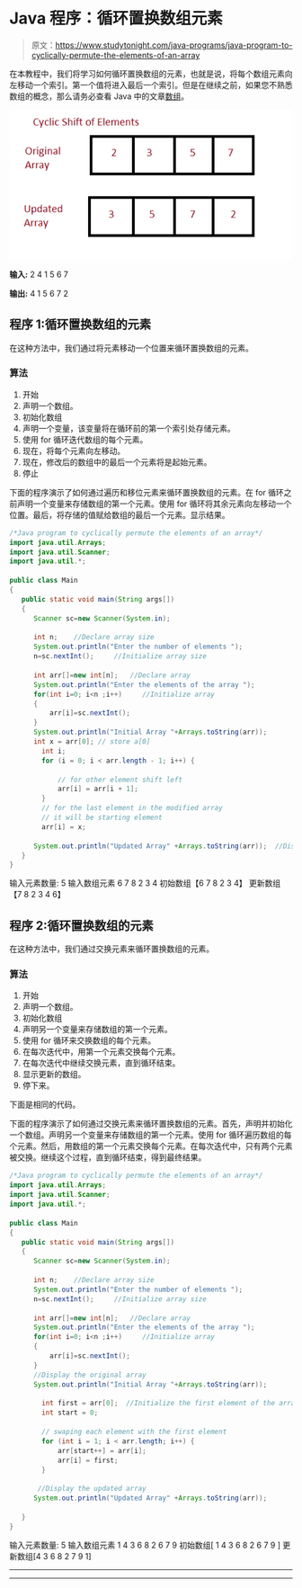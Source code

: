# Java 程序：循环置换数组元素

> 原文：<https://www.studytonight.com/java-programs/java-program-to-cyclically-permute-the-elements-of-an-array>

在本教程中，我们将学习如何循环置换数组的元素，也就是说，将每个数组元素向左移动一个索引。第一个值将进入最后一个索引。但是在继续之前，如果您不熟悉数组的概念，那么请务必查看 Java 中的文章[数组](https://www.studytonight.com/java/array.php)。

![](img/884a1a4d1f0e0495f3ac083df98fcb2c.png)

**输入:** 2 4 1 5 6 7

**输出:** 4 1 5 6 7 2

## 程序 1:循环置换数组的元素

在这种方法中，我们通过将元素移动一个位置来循环置换数组的元素。

### 算法

1.  开始
2.  声明一个数组。
3.  初始化数组
4.  声明一个变量，该变量将在循环前的第一个索引处存储元素。
5.  使用 for 循环迭代数组的每个元素。
6.  现在，将每个元素向左移动。
7.  现在，修改后的数组中的最后一个元素将是起始元素。
8.  停止

下面的程序演示了如何通过遍历和移位元素来循环置换数组的元素。在 for 循环之前声明一个变量来存储数组的第一个元素。使用 for 循环将其余元素向左移动一个位置。最后，将存储的值赋给数组的最后一个元素。显示结果。

```java
/*Java program to cyclically permute the elements of an array*/
import java.util.Arrays;  
import java.util.Scanner;
import java.util.*;  

public class Main  
{  
   public static void main(String args[])   
   {  
      Scanner sc=new Scanner(System.in);

      int n;    //Declare array size
      System.out.println("Enter the number of elements ");
      n=sc.nextInt();     //Initialize array size

      int arr[]=new int[n];   //Declare array
      System.out.println("Enter the elements of the array ");
      for(int i=0; i<n ;i++)     //Initialize array
      {
          arr[i]=sc.nextInt();
      }
      System.out.println("Initial Array "+Arrays.toString(arr));
      int x = arr[0]; // store a[0] 
        int i; 
        for (i = 0; i < arr.length - 1; i++) { 

            // for other element shift left 
            arr[i] = arr[i + 1]; 
        } 
        // for the last element in the modified array 
        // it will be starting element 
        arr[i] = x; 

      System.out.println("Updated Array" +Arrays.toString(arr));  //Display the array
   }  
} 
```

输入元素数量:
5
输入数组元素
6 7 8 2 3 4
初始数组【6 7 8 2 3 4】
更新数组【7 8 2 3 4 6】

## 程序 2:循环置换数组的元素

在这种方法中，我们通过交换元素来循环置换数组的元素。

### 算法

1.  开始
2.  声明一个数组。
3.  初始化数组
4.  声明另一个变量来存储数组的第一个元素。
5.  使用 for 循环来交换数组的每个元素。
6.  在每次迭代中，用第一个元素交换每个元素。
7.  在每次迭代中继续交换元素，直到循环结束。
8.  显示更新的数组。
9.  停下来。

下面是相同的代码。

下面的程序演示了如何通过交换元素来循环置换数组的元素。首先，声明并初始化一个数组。声明另一个变量来存储数组的第一个元素。使用 for 循环遍历数组的每个元素。然后，用数组的第一个元素交换每个元素。在每次迭代中，只有两个元素被交换。继续这个过程，直到循环结束，得到最终结果。

```java
/*Java program to cyclically permute the elements of an array*/
import java.util.Arrays;  
import java.util.Scanner;
import java.util.*;  

public class Main  
{  
   public static void main(String args[])   
   {  
      Scanner sc=new Scanner(System.in);

      int n;    //Declare array size
      System.out.println("Enter the number of elements ");
      n=sc.nextInt();     //Initialize array size

      int arr[]=new int[n];   //Declare array
      System.out.println("Enter the elements of the array ");
      for(int i=0; i<n ;i++)     //Initialize array
      {
          arr[i]=sc.nextInt();
      }
      //Display the original array
      System.out.println("Initial Array "+Arrays.toString(arr));

        int first = arr[0];  //Initialize the first element of the array to a variable
        int start = 0; 

        // swaping each element with the first element 
        for (int i = 1; i < arr.length; i++) { 
            arr[start++] = arr[i]; 
            arr[i] = first; 
        } 

       //Display the updated array
      System.out.println("Updated Array" +Arrays.toString(arr));    

   }  
} 
```

输入元素数量:
5
输入数组元素
1 4 3 6 8 2 6 7 9
初始数组[ 1 4 3 6 8 2 6 7 9 ]
更新数组[4 3 6 8 2 7 9 1]

* * *

* * *